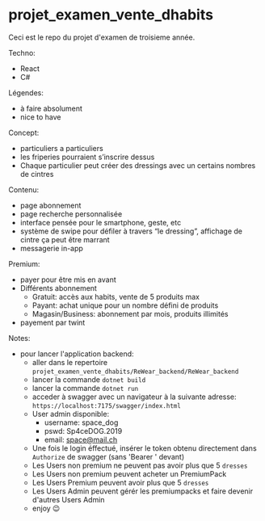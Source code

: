 # projet_examen_vente_dhabits
Ceci est le repo du projet d'examen de troisieme année.

Techno:

- React
- C#

Légendes:

- à faire absolument
- nice to have

Concept:

- particuliers a particuliers
- les friperies pourraient s’inscrire dessus
- Chaque particulier peut créer des dressings avec un certains nombres de cintres

Contenu:

- page abonnement
- page recherche personnalisée
- interface pensée pour le smartphone, geste, etc
- système de swipe pour défiler à travers “le dressing”, affichage de cintre ça peut être marrant
- messagerie in-app

Premium:

- payer pour être mis en avant
- Différents abonnement
    - Gratuit: accès aux habits, vente de 5 produits max
    - Payant: achat unique pour un nombre défini de produits
    - Magasin/Business: abonnement par mois, produits illimités
- payement par twint

Notes:
- pour lancer l'application backend:
	- aller dans le repertoire `projet_examen_vente_dhabits/ReWear_backend/ReWear_backend`
	- lancer la commande `dotnet build`
	- lancer la commande `dotnet run`
	- acceder à swagger avec un navigateur à la suivante adresse: `https://localhost:7175/swagger/index.html`
	- User admin disponible:
		- username: space_dog
		- pswd: Sp4ceDOG.2019
		- email: space@mail.ch
	- Une fois le login éffectué, insérer le token obtenu directement dans `Authorize` de swagger (sans 'Bearer ' devant)
	- Les Users non premium ne peuvent pas avoir plus que 5 `dresses`
	- Les Users non premium peuvent acheter un PremiumPack
	- Les Users Premium peuvent avoir plus que 5 `dresses`
	- Les Users Admin peuvent gérér les premiumpacks et faire devenir d'autres Users Admin
	- enjoy 😉

